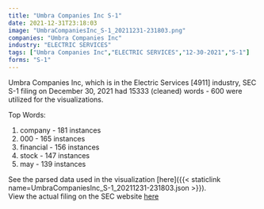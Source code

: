 ```yaml
---
title: "Umbra Companies Inc S-1"
date: 2021-12-31T23:18:03
image: "UmbraCompaniesInc_S-1_20211231-231803.png"
companies: "Umbra Companies Inc"
industry: "ELECTRIC SERVICES"
tags: ["Umbra Companies Inc","ELECTRIC SERVICES","12-30-2021","S-1"]
forms: "S-1"
---
```

Umbra Companies Inc, which is in the Electric Services [4911] industry, SEC S-1 filing on December 30, 2021 had 15333 (cleaned) words - 600 were utilized for the visualizations.

Top Words:
1. company - 181 instances
2. 000 - 165 instances
3. financial - 156 instances
4. stock - 147 instances
5. may - 139 instances


See the parsed data used in the visualization [here]({{< staticlink name=UmbraCompaniesInc_S-1_20211231-231803.json >}}).  
View the actual filing on the SEC website [here](https://www.sec.gov/Archives/edgar/data/1358099/0001683168-21-006668.txt)